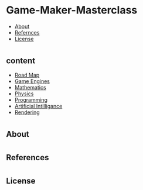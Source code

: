 # Game-Maker-Masterclass
- [About](#about)
- [Refernces](#references)
- [License](#license)
#
## content
- [Road Map](./Road%20map/README.md)
- [Game Engines](./Engines/README.md)
- [Mathematics](./Maths/README.md)
- [Physics](./Physics/README.md)
- [Programming](./Programming/README.md)
- [Artificial Intilligance](./Artificial%20Intiligance/README.md)
- [Rendering](./Rendering/README.md)
#
## About
#
## References
# 
## License